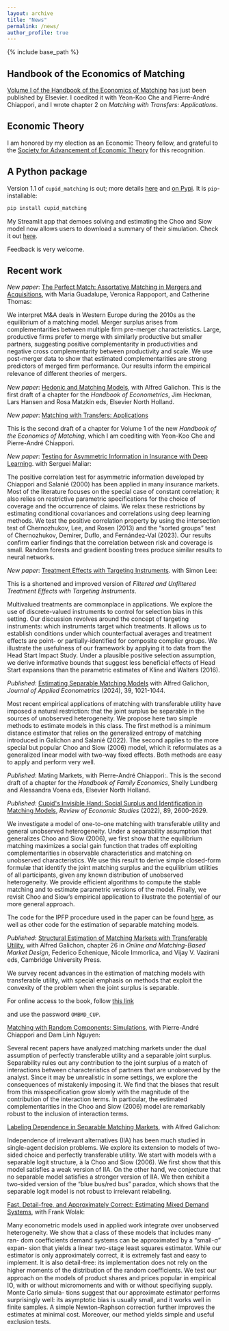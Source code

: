 ```yaml
---
layout: archive
title: "News"
permalink: /news/
author_profile: true
---
```


{% include base_path %}

## Handbook of the Economics of Matching

[Volume I of the Handbook of the Economics of Matching](https://shop.elsevier.com/books/handbook-of-the-economics-of-matching/che/978-0-443-31466-7) has just been published by Elsevier. I coedited it 
 with Yeon-Koo Che and  Pierre-André Chiappori, and I wrote chapter 2 on *Matching with Transfers: Applications*.


## Economic Theory 
I am honored by my election as an Economic Theory fellow, and grateful to the [Society for Advancement of Economic Theory](https://saet.uiowa.edu) for this recognition.

## A Python package

Version 1.1 of `cupid_matching` is out; more details [here](code.md) and [on Pypi](https://pypi.org/project/cupid-matching/). It is `pip`-installable:

```sh
pip install cupid_matching
```

My Streamlit app that demoes solving and estimating the Choo and Siow model now allows users to download a summary of their simulation. Check it out [here](http://3.84.215.135:8501).

Feedback is very welcome.

## Recent work

_New paper_: [The Perfect Match: Assortative Matching in Mergers and Acquisitions](https://bsalanie.github.io/files/PerfectMatch241122.pdf), with Maria Guadalupe, Veronica Rappoport, and 
Catherine Thomas:

We interpret M&A deals in Western Europe during the 2010s as the equilibrium of a matching model. Merger surplus arises from complementarities between multiple firm pre-merger characteristics. Large, productive firms prefer to merge with similarly productive but smaller partners, suggesting positive complementarity in productivities and negative cross complementarity between productivity and scale. We use post-merger data to show that estimated complementarities are strong predictors of merged firm performance. Our results inform the empirical relevance of diﬀerent theories of mergers.

_New paper_: [Hedonic and Matching Models](https://bsalanie.github.io/files/GalichonSalanie_handbook_chapter_13Nov2024.pdf), with Alfred Galichon. This is the first draft of a chapter for the _Handbook of Econometrics_, Jim Heckman, Lars Hansen and Rosa Matzkin eds, Elsevier North Holland.


_New paper_: [Matching with Transfers: Applications](https://bsalanie.github.io/files/MatchingTUapplisv2.pdf)

This is the second draft of a chapter for Volume 1 of the new *Handbook of the Economics of Matching*, which I am coediting with Yeon-Koo Che and Pierre-André Chiappori.

_New paper_: [Testing for Asymmetric Information in Insurance with Deep Learning](https://bsalanie.github.io/files/InsuranceTest_26April2024.pdf).
with Serguei Maliar:

The positive correlation test for asymmetric information developed by Chiappori and Salanié (2000) has been applied in many insurance markets. Most of the literature focuses on the special case of constant correlation; it also relies on restrictive parametric specifications for the choice of coverage and the occurrence of claims. We relax these restrictions by estimating conditional covariances and correlations using deep learning methods. We test the positive correlation property by using the intersection test of Chernozhukov, Lee, and Rosen (2013) and the “sorted groups” test of Chernozhukov, Demirer, Duflo, and Fernández-Val (2023). Our results confirm earlier findings that the correlation between risk and coverage is small. Random forests and gradient boosting trees produce similar results to neural networks.



_New paper_: [Treatment Effects with Targeting Instruments](https://arxiv.org/abs/2007.10432#).
with Simon Lee:

This is a shortened and improved version of *Filtered and Unfiltered Treatment Effects with Targeting Instruments*.

Multivalued treatments are commonplace in applications. We explore the use of discrete-valued instruments to control for selection bias in this setting. Our discussion revolves around the concept of targeting instruments: which instruments target which treatments. It allows us to establish conditions under which counterfactual averages and treatment effects are point- or partially-identified for composite complier groups. We illustrate the usefulness of our framework by applying it to data from the Head Start Impact Study. Under a plausible positive selection assumption, we derive informative bounds that suggest less beneficial effects of Head Start expansions than the parametric estimates of Kline and Walters (2016).


_Published_: [Estimating Separable
Matching Models](https://onlinelibrary.wiley.com/doi/10.1002/jae.3061) with
Alfred Galichon,  _Journal of Applied Econometrics_ (2024), 39, 1021-1044.

Most recent empirical applications of matching with transferable utility have imposed a natural restriction: that the joint surplus be separable in the sources of unobserved heterogeneity. We propose here two simple methods to estimate models in this class. The first method is a minimum distance estimator that relies on the generalized entropy of matching introduced in Galichon and Salanié (2022). The second applies to the more special but popular Choo and Siow (2006) model, which it reformulates as a generalized linear model with two-way fixed effects. Both methods are easy to apply and perform very well.

_Published_: Mating Markets,
with Pierre-André Chiappori:.
This is the second draft of a chapter for the _Handbook of Family Economics_, Shelly Lundberg and Alessandra Voena eds, Elsevier North Holland.

_Published_: [Cupid's Invisible Hand: Social Surplus and Identification in Matching Models](https://academic.oup.com/restud/article-abstract/89/5/2600/6478301),
  _Review of Economic Studies_ (2022), 89, 2600-2629.

We investigate a model of one-to-one matching with transferable utility and general unobserved heterogeneity. Under a separability assumption that generalizes Choo and Siow (2006), we first show that the equilibrium matching maximizes a social gain function that trades off exploiting complementarities in observable characteristics and matching on unobserved characteristics. We use this result to derive simple closed-form formulæ that identify the joint matching surplus and the equilibrium utilities of all participants, given any known distribution of unobserved heterogeneity. We provide efficient algorithms to compute the stable matching and to estimate parametric versions of the model. Finally, we revisit Choo and Siow’s empirical application to illustrate the potential of our more general approach.

The code for the IPFP procedure used in the paper can be found [here](https://pypi.org/project/cupid-matching/), as well as other code for the estimation of separable matching models.

_Published_: [Structural Estimation of Matching Markets with Transferable Utility](https://www.cambridge.org/core/books/online-and-matchingbased-market-design/604CA9FF1396C489D6497CF336368524#), with Alfred Galichon, chapter 26 in _Online and Matching-Based Market Design_,
  Federico Echenique, Nicole Immorlica, and Vijay V. Vazirani eds,
  Cambridge University Press.

We survey recent advances in the estimation of matching models with transferable utility, with special emphasis on methods that exploit the convexity of the problem when the joint surplus is separable.

For online access to the book, follow [this link](https://www.cambridge.org/files/9216/8487/6990/matching_book_pw.pdf)

and use the password `OMBMD_CUP`.



[Matching with Random Components: Simulations](../files/CNSdraftDec10final.pdf), with Pierre-André Chiappori and Dam Linh Nguyen:

Several recent papers have analyzed matching markets under the dual assumption of perfectly transferable utility and a separable joint surplus. Separability rules out any contribution to the joint surplus of a match of interactions between characteristics of partners that are unobserved by the analyst. Since it may be unrealistic in some settings, we explore the consequences of mistakenly imposing it. We find that the biases that result from this misspecification grow slowly with the magnitude of the contribution of the interaction terms. In particular, the estimated complementarities in the Choo and Siow (2006) model are remarkably robust to the inclusion of interaction terms.

[Labeling Dependence in Separable Matching Markets](../files/MatchingIIL_9dec2019), with Alfred Galichon:

Independence of irrelevant alternatives (IIA) has been much studied in single-agent decision problems. We explore its extension to models of two-sided choice and perfectly transferable utility. We start with models with a separable logit structure, à la Choo and Siow (2006). We first show that this model satisfies a weak version of IIA. On the other hand, we conjecture that no separable model satisfies a stronger version of IIA. We then exhibit a two-sided version of the “blue bus/red bus” paradox, which shows that the separable logit model is not robust to irrelevant relabeling.

[Fast, Detail-free, and Approximately Correct: Estimating Mixed Demand Systems](../files/FRAC_17June2022.pdf), with Frank Wolak:

Many econometric models used in applied work integrate over unobserved
heterogeneity. We show that a class of these models that includes many ran-
dom coeﬃcients demand systems can be approximated by a “small-σ” expan-
sion that yields a linear two-stage least squares estimator. While our estimator
is only approximately correct, it is extremely fast and easy to implement. It
is also detail-free: its implementation does not rely on the higher moments
of the distribution of the random coeﬃcients. We test our approach on the
models of product shares and prices popular in empirical IO, with or without
micromoments and with or without specifiying supply. Monte Carlo simula-
tions suggest that our approximate estimator performs surprisingly well: its
asymptotic bias is usually small, and it works well in finite samples. A simple
Newton-Raphson correction further improves the estimates at minimal cost.
Moreover, our method yields simple and useful exclusion tests.
